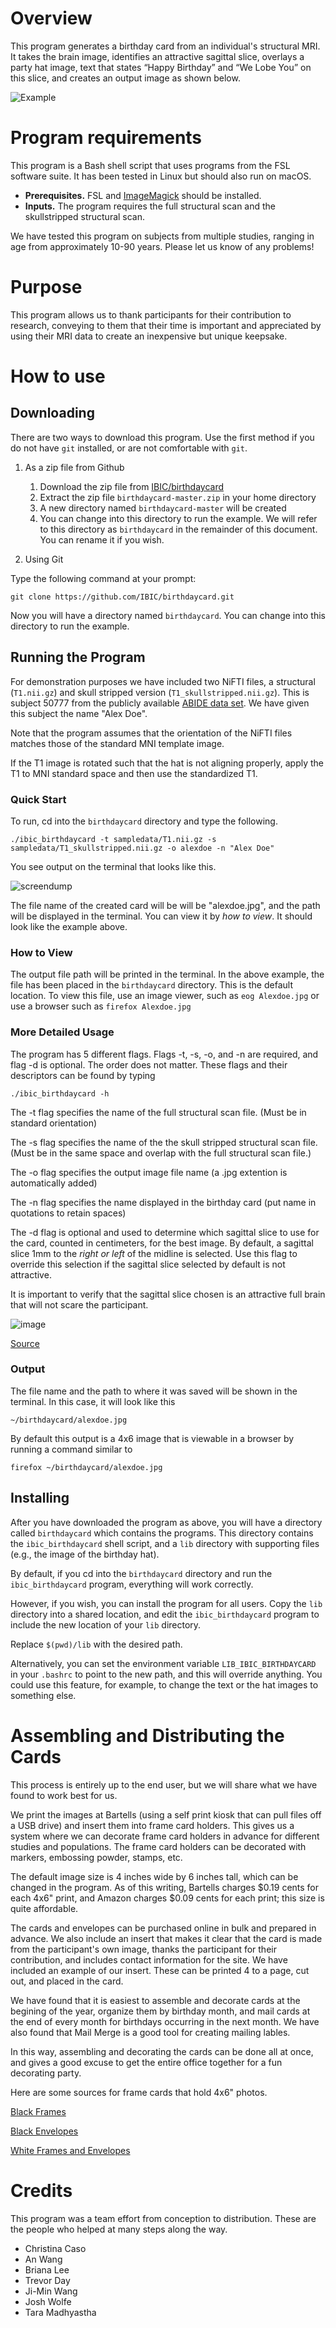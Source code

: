 # Overview
	
This program generates a birthday card from an individual's structural MRI. 
It takes the brain image, identifies an attractive sagittal slice, overlays a party hat image, text that states “Happy Birthday” and “We Lobe You” on this slice, and creates an output image as shown below.
		 
![Example](https://github.com/IBIC/birthdaycard/blob/master/sampledata/alexdoe.jpg)

# Program requirements 
	
This program is a Bash shell script that uses programs from the FSL software suite. It has been tested in Linux but should also run on macOS.

* **Prerequisites.** FSL and [ImageMagick](http://www.imagemagick.org/script/index.php)  should be installed.
* **Inputs.** The program requires the full structural scan and the skullstripped structural scan.
	     
We have tested this program on subjects from multiple studies, ranging
in age from approximately 10-90 years. Please let us know of any problems!

# Purpose
	
This program allows us to thank participants for their contribution to
research, conveying to them that their time is important and
appreciated by using their MRI data to create an inexpensive but
unique keepsake.
	    
# How to use

## Downloading 

There are two ways to download this program. Use the first method if you do not have `git` installed, or are not comfortable with `git`. 

1. As a zip file from Github
	1. Download the zip file from [IBIC/birthdaycard](https://github.com/IBIC/birthdaycard/archive/master.zip)
	2. Extract the zip file `birthdaycard-master.zip` in your home directory
	3. A new directory named `birthdaycard-master` will be created
	4. You can change into this directory to run the example. We will refer to this directory as `birthdaycard` in the remainder of this document. You can rename it if you wish.
	
	   
2. Using Git

Type the following command at your prompt:

```
git clone https://github.com/IBIC/birthdaycard.git
```
Now you will have a directory named `birthdaycard`. You can change into this directory to run the example.

## Running the Program

For demonstration purposes we have included two NiFTI files, a
structural (`T1.nii.gz`) and skull stripped version
(`T1_skullstripped.nii.gz`). This is subject 50777 from the publicly
available [ABIDE data set](http://fcon_1000.projects.nitrc.org/indi/abide/). We have given this subject
the name "Alex Doe".

Note that the program assumes that the orientation of the NiFTI files
matches those of the standard MNI template image.

If the T1 image is rotated such that the hat is not aligning properly, apply the T1 to MNI standard space and then use the standardized T1.

### Quick Start

To run, cd into the `birthdaycard` directory and type the following.

```
./ibic_birthdaycard -t sampledata/T1.nii.gz -s sampledata/T1_skullstripped.nii.gz -o alexdoe -n "Alex Doe"
```

You see output on the terminal that looks like this.

![screendump](https://github.com/IBIC/birthdaycard/blob/master/pics/screendump.jpg)

The file name of the created card will be will be "alexdoe.jpg", and the path will be displayed in the terminal. You can view it by *how to view*. It should look like the example above.

### How to View

The output file path will be printed in the terminal. In the above example, the file has been placed in the `birthdaycard` directory. This is the default location. To view this file, use an image viewer, such as `eog Alexdoe.jpg` or use a browser such as `firefox Alexdoe.jpg`

### More Detailed Usage

The program has 5 different flags. Flags -t, -s, -o, and -n are
required, and flag -d is optional.  The order does not matter.
These flags and their descriptors can be found by typing

```
./ibic_birthdaycard -h
```

The -t flag specifies the name of the full structural scan file. (Must be in standard orientation)

The -s flag specifies the name of the the skull stripped structural scan file. (Must be in the same space and overlap with the full structural scan file.)

The -o flag specifies the output image file name (a .jpg extention is automatically added)

The -n flag specifies the name displayed in the birthday card (put name in quotations to retain spaces)

The -d flag is optional and  used to determine which sagittal slice to use for the card, counted in centimeters, for the best image. By default, a sagittal slice 1mm to the *right or left* of the midline is selected. Use this flag to override this selection if the sagittal slice selected by default is not attractive.

It is important to verify that the sagittal slice chosen is an attractive full brain that will not scare the participant. 

![image](https://github.com/IBIC/birthdaycard/blob/master/pics/air-pocket-in-brain.jpg)

[Source](http://www.techtimes.com/articles/222949/20180313/doctors-discover-3-inch-air-pocket-where-part-of-mans-brain-should-be.htm)

### Output

The file name and the path to where it was saved will be shown in the terminal. In this case, it will look like this

```
~/birthdaycard/alexdoe.jpg
```

By default this output is a 4x6 image that is viewable in a browser by running a command similar to

```
firefox ~/birthdaycard/alexdoe.jpg
```

## Installing 

After you have downloaded the program as above, you will have a
directory called `birthdaycard` which contains the programs. This
directory contains the `ibic_birthdaycard`
shell script, and a `lib` directory with supporting files (e.g., the
image of the birthday hat). 

By default, if you cd into the `birthdaycard` directory and run the `ibic_birthdaycard` program, everything will work correctly.

However, if you wish, you can install the program for all users. Copy
the `lib` directory into a shared location, and edit the `ibic_birthdaycard` program to include the new location of your `lib` directory.

Replace `$(pwd)/lib` with the desired path.

Alternatively, you can set the environment variable
`LIB_IBIC_BIRTHDAYCARD` in your `.bashrc` to point to the new path,
and this will override anything. You could use this feature, for
example, to change the text or the hat images to something else.



# Assembling and Distributing the Cards

This process is entirely up to the end user, but we will share what we
have found to work best for us.

We print the images at Bartells (using a self print kiosk that can
pull files off a USB drive) and insert them into frame card
holders. This gives us a system where we can decorate frame card
holders in advance for different studies and populations.  The frame card
holders can be decorated with markers, embossing powder, stamps, etc.

The default image size is 4 inches wide by 6 inches tall, which can be
changed in the program. As of this writing, Bartells charges $0.19
cents for each 4x6" print, and Amazon charges $0.09 cents for each
print; this size is quite affordable.

The cards and envelopes can be purchased online in bulk and prepared
in advance. We also include an insert that makes it clear that the
card is made from the participant's own image, thanks the participant
for their contribution, and includes contact information for the site.
We have included an example of our insert. These can be printed 4 to a
page, cut out, and placed in the card.

We have found that it is easiest to assemble and decorate cards at the
begining of the year, organize them by birthday month, and mail cards
at the end of every month for birthdays occurring in the next month. We
have also found that Mail Merge is a good tool for creating mailing lables.

In this way, assembling and decorating the cards can be done all at
once, and gives a good excuse to get the entire office together for a
fun decorating party.

Here are some sources for frame cards that hold 4x6" photos.

[Black Frames](https://www.bagsunlimited.com/product/7955/photo-frame-card)


[Black Envelopes](http://www.bagsunlimited.com/product/7959/photo-frame-envelope)


[White Frames and Envelopes](https://www.amazon.com/Strathmore-STR-105-250-White-Photo-Frame/dp/B000KNDKBI/ref=sr_1_3?ie=UTF8&qid=1520447257&sr=8-3&keywords=strathmore+photo+frame+cards)


# Credits
This program was a team effort from conception to distribution. These are the people who helped at many steps along the way.

* Christina Caso
* An Wang
* Briana Lee
* Trevor Day
* Ji-Min Wang
* Josh Wolfe
* Tara Madhyastha 
